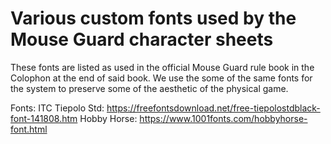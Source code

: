 # Various custom fonts used by the Mouse Guard character sheets

These fonts are listed as used in the official Mouse Guard rule book in the Colophon at the end of said book.
We use the some of the same fonts for the system to preserve some of the aesthetic of the physical game.

Fonts:
    ITC Tiepolo Std: https://freefontsdownload.net/free-tiepolostdblack-font-141808.htm
    Hobby Horse: https://www.1001fonts.com/hobbyhorse-font.html


